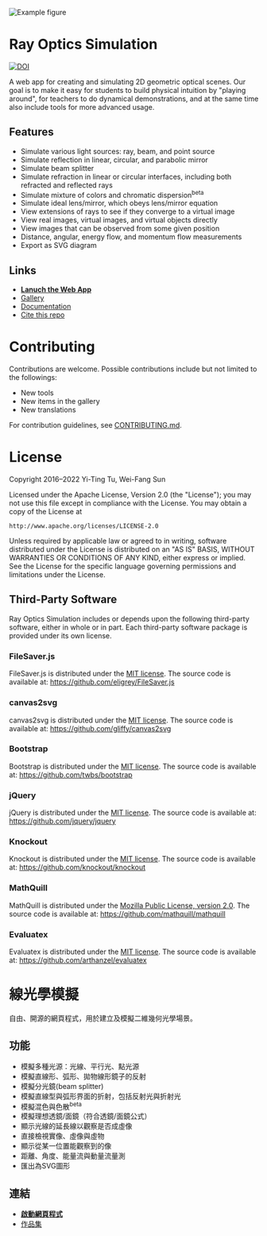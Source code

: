 ![Example figure](https://raw.githubusercontent.com/ricktu288/ray-optics/master/img/1.svg)

# Ray Optics Simulation
[![DOI](https://zenodo.org/badge/DOI/10.5281/zenodo.6386611.svg)](https://doi.org/10.5281/zenodo.6386611)

A web app for creating and simulating 2D geometric optical scenes. Our goal is to make it easy for students to build physical intuition by "playing around", for teachers to do dynamical demonstrations, and at the same time also include tools for more advanced usage.

## Features
- Simulate various light sources: ray, beam, and point source
- Simulate reflection in linear, circular, and parabolic mirror
- Simulate beam splitter
- Simulate refraction in linear or circular interfaces, including both refracted and reflected rays
- Simulate mixture of colors and chromatic dispersion<sup>beta</sup>  
- Simulate ideal lens/mirror, which obeys lens/mirror equation
- View extensions of rays to see if they converge to a virtual image
- View real images, virtual images, and virtual objects directly
- View images that can be observed from some given position
- Distance, angular, energy flow, and momentum flow measurements
- Export as SVG diagram

## Links
- [**Lanuch the Web App**](https://ricktu288.github.io/ray-optics/simulator/)
- [Gallery](https://ricktu288.github.io/ray-optics/gallery/)
- [Documentation](https://github.com/ricktu288/ray-optics/wiki)
- [Cite this repo](https://github.com/ricktu288/ray-optics/blob/master/CITATION.cff)


# Contributing

Contributions are welcome. Possible contributions include but not limited to the followings:

- New tools
- New items in the gallery
- New translations

For contribution guidelines, see [CONTRIBUTING.md](https://github.com/ricktu288/ray-optics/blob/master/CONTRIBUTING.md).

# License
Copyright 2016–2022 Yi-Ting Tu, Wei-Fang Sun

Licensed under the Apache License, Version 2.0 (the "License");
you may not use this file except in compliance with the License.
You may obtain a copy of the License at

    http://www.apache.org/licenses/LICENSE-2.0

Unless required by applicable law or agreed to in writing, software
distributed under the License is distributed on an "AS IS" BASIS,
WITHOUT WARRANTIES OR CONDITIONS OF ANY KIND, either express or implied.
See the License for the specific language governing permissions and
limitations under the License.

## Third-Party Software

Ray Optics Simulation includes or depends upon the following third-party software, either in whole or in part. Each third-party software package is provided under its own license.

### FileSaver.js

FileSaver.js is distributed under the [MIT license](https://github.com/eligrey/FileSaver.js/blob/master/LICENSE.md).
The source code is available at: https://github.com/eligrey/FileSaver.js

### canvas2svg

canvas2svg is distributed under the [MIT license](https://github.com/gliffy/canvas2svg/blob/master/LICENSE).
The source code is available at: https://github.com/gliffy/canvas2svg

### Bootstrap

Bootstrap is distributed under the [MIT license](https://raw.githubusercontent.com/twbs/bootstrap/master/LICENSE).
The source code is available at: https://github.com/twbs/bootstrap

### jQuery

jQuery is distributed under the [MIT license](https://github.com/jquery/jquery/blob/master/LICENSE.txt).
The source code is available at: https://github.com/jquery/jquery

### Knockout

Knockout is distributed under the [MIT license](https://opensource.org/licenses/mit-license.php).
The source code is available at: https://github.com/knockout/knockout

### MathQuill

MathQuill is distributed under the [Mozilla Public License, version 2.0](https://www.mozilla.org/en-US/MPL/2.0/).
The source code is available at: https://github.com/mathquill/mathquill

### Evaluatex

Evaluatex is distributed under the [MIT license](https://opensource.org/licenses/mit-license.php).
The source code is available at: https://github.com/arthanzel/evaluatex

# 線光學模擬
自由、開源的網頁程式，用於建立及模擬二維幾何光學場景。

## 功能
- 模擬多種光源：光線、平行光、點光源
- 模擬直線形、弧形、拋物線形鏡子的反射
- 模擬分光鏡(beam splitter)
- 模擬直線型與弧形界面的折射，包括反射光與折射光
- 模擬混色與色散<sup>beta</sup> 
- 模擬理想透鏡/面鏡（符合透鏡/面鏡公式）
- 顯示光線的延長線以觀察是否成虛像
- 直接檢視實像、虛像與虛物
- 顯示從某一位置能觀察到的像
- 距離、角度、能量流與動量流量測
- 匯出為SVG圖形

## 連結
- [**啟動網頁程式**](https://ricktu288.github.io/ray-optics/simulator/)
- [作品集](https://ricktu288.github.io/ray-optics/gallery/)
